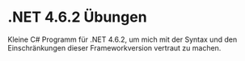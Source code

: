 # .NET 4.6.2 Übungen

Kleine C# Programm für .NET 4.6.2, um mich mit der Syntax und den Einschränkungen dieser Frameworkversion vertraut zu machen.
